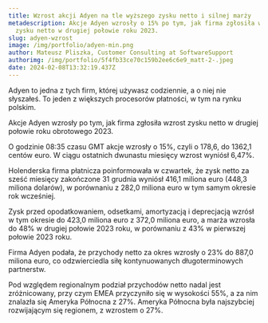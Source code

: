```yaml
---
title: Wzrost akcji Adyen na tle wyższego zysku netto i silnej marży
metadescription: Akcje Adyen wzrosły o 15% po tym, jak firma zgłosiła wzrost
  zysku netto w drugiej połowie roku 2023.
slug: adyen-wzrost
image: /img/portfolio/adyen-min.png
author: Mateusz Pliszka, Customer Consulting at SoftwareSupport
authorimg: /img/portfolio/5f4fb33ce70c159b2ee6c6e9_matt-2-.jpeg
date: 2024-02-08T13:32:19.437Z
---
```

Adyen to jedna z tych firm, której używasz codziennie, a o niej nie słyszałeś. To jeden z większych procesorów płatności, w tym na rynku polskim.

Akcje Adyen wzrosły po tym, jak firma zgłosiła wzrost zysku netto w drugiej połowie roku obrotowego 2023.

O godzinie 08:35 czasu GMT akcje wzrosły o 15%, czyli o 178,6, do 1362,1 centów euro. W ciągu ostatnich dwunastu miesięcy wzrost wyniósł 6,47%.

Holenderska firma płatnicza poinformowała w czwartek, że zysk netto za sześć miesięcy zakończone 31 grudnia wyniósł 416,1 miliona euro (448,3 miliona dolarów), w porównaniu z 282,0 miliona euro w tym samym okresie rok wcześniej.

Zysk przed opodatkowaniem, odsetkami, amortyzacją i deprecjacją wzrósł w tym okresie do 423,0 miliona euro z 372,0 miliona euro, a marża wzrosła do 48% w drugiej połowie 2023 roku, w porównaniu z 43% w pierwszej połowie 2023 roku.

Firma Adyen podała, że przychody netto za okres wzrosły o 23% do 887,0 miliona euro, co odzwierciedla siłę kontynuowanych długoterminowych partnerstw.

Pod względem regionalnym podział przychodów netto nadal jest zróżnicowany, przy czym EMEA przyczyniło się w wysokości 55%, a za nim znalazła się Ameryka Północna z 27%. Ameryka Północna była najszybciej rozwijającym się regionem, z wzrostem o 27%.